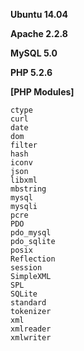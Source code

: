 **Ubuntu 14.04**

**Apache 2.2.8**

**MySQL 5.0**

**PHP 5.2.6**

**[PHP Modules]**
```
ctype
curl
date
dom
filter
hash
iconv
json
libxml
mbstring
mysql
mysqli
pcre
PDO
pdo_mysql
pdo_sqlite
posix
Reflection
session
SimpleXML
SPL
SQLite
standard
tokenizer
xml
xmlreader
xmlwriter
```
